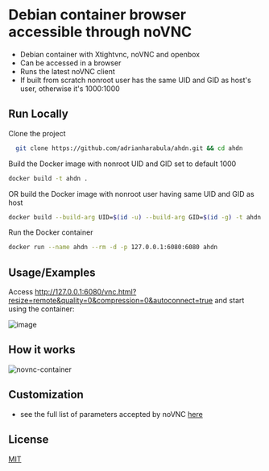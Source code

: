 # Debian container browser accessible through noVNC

- Debian container with Xtightvnc, noVNC and openbox
- Can be accessed in a browser
- Runs the latest noVNC client
- If built from scratch nonroot user has the same UID and GID as host's user, otherwise it's 1000:1000

## Run Locally

Clone the project
```bash
  git clone https://github.com/adrianharabula/ahdn.git && cd ahdn
```

Build the Docker image with nonroot UID and GID set to default 1000
```bash
docker build -t ahdn .
```
OR build the Docker image with nonroot user having same UID and GID as host
```bash
docker build --build-arg UID=$(id -u) --build-arg GID=$(id -g) -t ahdn .
```

Run the Docker container
```bash
docker run --name ahdn --rm -d -p 127.0.0.1:6080:6080 ahdn
```

## Usage/Examples

Access http://127.0.0.1:6080/vnc.html?resize=remote&quality=0&compression=0&autoconnect=true and start using the container:

![image](https://github.com/adrianharabula/debian-novnc/assets/2271038/dcb63567-fcc8-4403-8a95-e015338d9fdc)

## How it works

![novnc-container](https://github.com/adrianharabula/ahdn/assets/2271038/8e46ef50-49a7-4d40-ae14-f9f0adfc0184)

## Customization

- see the full list of parameters accepted by noVNC [here](https://github.com/novnc/noVNC/blob/master/docs/EMBEDDING.md#parameters)

## License

[MIT](https://choosealicense.com/licenses/mit/)
